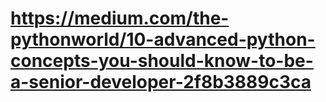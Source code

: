 # https://medium.com/the-pythonworld/10-advanced-python-concepts-you-should-know-to-be-a-senior-developer-2f8b3889c3ca

# 